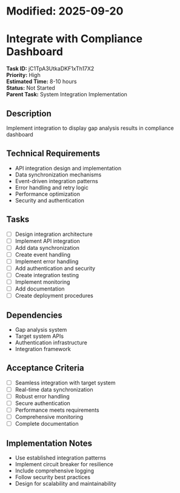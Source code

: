# Modified: 2025-09-20

# Integrate with Compliance Dashboard

**Task ID:** jC1TpA3UtkaDKF1xTh17X2  
**Priority:** High  
**Estimated Time:** 8-10 hours  
**Status:** Not Started  
**Parent Task:** System Integration Implementation

## Description
Implement integration to display gap analysis results in compliance dashboard

## Technical Requirements
- API integration design and implementation
- Data synchronization mechanisms
- Event-driven integration patterns
- Error handling and retry logic
- Performance optimization
- Security and authentication

## Tasks
- [ ] Design integration architecture
- [ ] Implement API integration
- [ ] Add data synchronization
- [ ] Create event handling
- [ ] Implement error handling
- [ ] Add authentication and security
- [ ] Create integration testing
- [ ] Implement monitoring
- [ ] Add documentation
- [ ] Create deployment procedures

## Dependencies
- Gap analysis system
- Target system APIs
- Authentication infrastructure
- Integration framework

## Acceptance Criteria
- [ ] Seamless integration with target system
- [ ] Real-time data synchronization
- [ ] Robust error handling
- [ ] Secure authentication
- [ ] Performance meets requirements
- [ ] Comprehensive monitoring
- [ ] Complete documentation

## Implementation Notes
- Use established integration patterns
- Implement circuit breaker for resilience
- Include comprehensive logging
- Follow security best practices
- Design for scalability and maintainability
